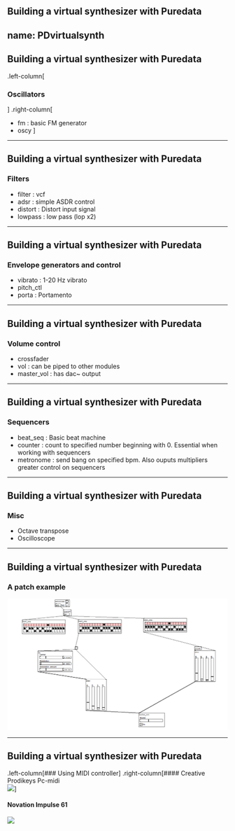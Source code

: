 ## Building a virtual synthesizer with Puredata
name: PDvirtualsynth
---
## Building a virtual synthesizer with Puredata
.left-column[
### Oscillators
]
.right-column[
* fm : basic FM generator
* oscy
]

---
## Building a virtual synthesizer with Puredata
### Filters
* filter : vcf
* adsr : simple ASDR control
* distort : Distort input signal
* lowpass : low pass (lop x2)

---
## Building a virtual synthesizer with Puredata
### Envelope generators and control
* vibrato : 1-20 Hz vibrato
* pitch_ctl
* porta : Portamento


---

## Building a virtual synthesizer with Puredata
### Volume control
* crossfader
* vol : can be piped to other modules
* master_vol : has dac~ output

---

## Building a virtual synthesizer with Puredata
### Sequencers
* beat_seq : Basic beat machine
* counter : count to specified number beginning with 0. Essential when working with sequencers
* metronome : send bang on specified bpm. Also ouputs multipliers greater control on sequencers

---

## Building a virtual synthesizer with Puredata
### Misc

* Octave transpose
* Oscilloscope


---

## Building a virtual synthesizer with Puredata
### A patch example 

![My sample patch image](patch_example.PNG)

---

## Building a virtual synthesizer with Puredata
.left-column[### Using MIDI controller]
.right-column[#### Creative Prodikeys Pc-midi  
![](http://ecx.images-amazon.com/images/I/41HWE1F0EAL._SY300_.jpg)]
#### Novation Impulse 61 
![](http://ecx.images-amazon.com/images/I/41DxzKUsU8L.jpg)


